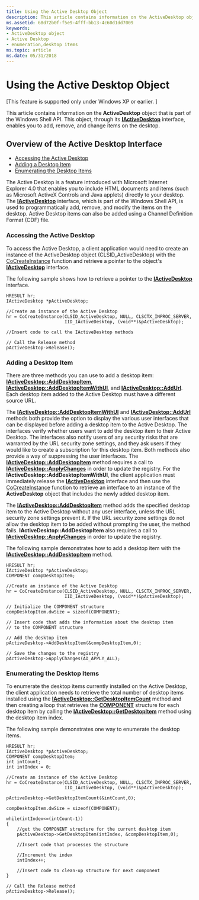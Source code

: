 ```yaml
---
title: Using the Active Desktop Object
description: This article contains information on the ActiveDesktop object that is part of the Windows Shell API. This object, through its IActiveDesktop interface, enables you to add, remove, and change items on the desktop.
ms.assetid: 68d72b0f-f5e9-4fff-bb13-4c60d1dd7009
keywords:
- ActiveDesktop object
- Active Desktop
- enumeration,desktop items
ms.topic: article
ms.date: 05/31/2018
---
```


# Using the Active Desktop Object

\[This feature is supported only under Windows XP or earlier. \]

This article contains information on the **ActiveDesktop** object that is part of the Windows Shell API. This object, through its [**IActiveDesktop**](https://msdn.microsoft.com/en-us/library/Bb776357(v=VS.85).aspx) interface, enables you to add, remove, and change items on the desktop.

## Overview of the Active Desktop Interface

-   [Accessing the Active Desktop](#accessing-the-active-desktop)
-   [Adding a Desktop Item](#adding-a-desktop-item)
-   [Enumerating the Desktop Items](#enumerating-the-desktop-items)

The Active Desktop is a feature introduced with Microsoft Internet Explorer 4.0 that enables you to include HTML documents and items (such as Microsoft ActiveX Controls and Java applets) directly to your desktop. The [**IActiveDesktop**](https://msdn.microsoft.com/en-us/library/Bb776357(v=VS.85).aspx) interface, which is part of the Windows Shell API, is used to programmatically add, remove, and modify the items on the desktop. Active Desktop items can also be added using a Channel Definition Format (CDF) file.

### Accessing the Active Desktop

To access the Active Desktop, a client application would need to create an instance of the ActiveDesktop object (CLSID\_ActiveDesktop) with the [CoCreateInstance](https://msdn.microsoft.com/library/ms686615(VS.85).aspx) function and retrieve a pointer to the object's [**IActiveDesktop**](https://msdn.microsoft.com/en-us/library/Bb776357(v=VS.85).aspx) interface.

The following sample shows how to retrieve a pointer to the [**IActiveDesktop**](https://msdn.microsoft.com/en-us/library/Bb776357(v=VS.85).aspx) interface.


```
HRESULT hr;
IActiveDesktop *pActiveDesktop;

//Create an instance of the Active Desktop
hr = CoCreateInstance(CLSID_ActiveDesktop, NULL, CLSCTX_INPROC_SERVER,
                      IID_IActiveDesktop, (void**)&pActiveDesktop);

//Insert code to call the IActiveDesktop methods

// Call the Release method
pActiveDesktop->Release();
```



### Adding a Desktop Item

There are three methods you can use to add a desktop item: [**IActiveDesktop::AddDesktopItem**](https://msdn.microsoft.com/en-us/library/Bb776343(v=VS.85).aspx), [**IActiveDesktop::AddDesktopItemWithUI**](https://msdn.microsoft.com/en-us/library/Bb776344(v=VS.85).aspx), and [**IActiveDesktop::AddUrl**](https://msdn.microsoft.com/en-us/library/Bb776345(v=VS.85).aspx). Each desktop item added to the Active Desktop must have a different source URL.

The [**IActiveDesktop::AddDesktopItemWithUI**](https://msdn.microsoft.com/en-us/library/Bb776344(v=VS.85).aspx) and [**IActiveDesktop::AddUrl**](https://msdn.microsoft.com/en-us/library/Bb776345(v=VS.85).aspx) methods both provide the option to display the various user interfaces that can be displayed before adding a desktop item to the Active Desktop. The interfaces verify whether users want to add the desktop item to their Active Desktop. The interfaces also notify users of any security risks that are warranted by the URL security zone settings, and they ask users if they would like to create a subscription for this desktop item. Both methods also provide a way of suppressing the user interfaces. The [**IActiveDesktop::AddDesktopItem**](https://msdn.microsoft.com/en-us/library/Bb776343(v=VS.85).aspx) method requires a call to [**IActiveDesktop::ApplyChanges**](https://msdn.microsoft.com/en-us/library/Bb776346(v=VS.85).aspx) in order to update the registry. For the **IActiveDesktop::AddDesktopItemWithUI**, the client application must immediately release the [**IActiveDesktop**](https://msdn.microsoft.com/en-us/library/Bb776357(v=VS.85).aspx) interface and then use the [CoCreateInstance](https://msdn.microsoft.com/library/ms686615(VS.85).aspx) function to retrieve an interface to an instance of the **ActiveDesktop** object that includes the newly added desktop item.

The [**IActiveDesktop::AddDesktopItem**](https://msdn.microsoft.com/en-us/library/Bb776343(v=VS.85).aspx) method adds the specified desktop item to the Active Desktop without any user interface, unless the URL security zone settings prevent it. If the URL security zone settings do not allow the desktop item to be added without prompting the user, the method fails. **IActiveDesktop::AddDesktopItem** also requires a call to [**IActiveDesktop::ApplyChanges**](https://msdn.microsoft.com/en-us/library/Bb776346(v=VS.85).aspx) in order to update the registry.

The following sample demonstrates how to add a desktop item with the [**IActiveDesktop::AddDesktopItem**](https://msdn.microsoft.com/en-us/library/Bb776343(v=VS.85).aspx) method.


```
HRESULT hr;
IActiveDesktop *pActiveDesktop;
COMPONENT compDesktopItem;

//Create an instance of the Active Desktop
hr = CoCreateInstance(CLSID_ActiveDesktop, NULL, CLSCTX_INPROC_SERVER,
                      IID_IActiveDesktop, (void**)&pActiveDesktop);

// Initialize the COMPONENT structure
compDesktopItem.dwSize = sizeof(COMPONENT);

// Insert code that adds the information about the desktop item 
// to the COMPONENT structure

// Add the desktop item
pActiveDesktop->AddDesktopItem(&compDesktopItem,0);

// Save the changes to the registry
pActiveDesktop->ApplyChanges(AD_APPLY_ALL);
```



### Enumerating the Desktop Items

To enumerate the desktop items currently installed on the Active Desktop, the client application needs to retrieve the total number of desktop items installed using the [**IActiveDesktop::GetDesktopItemCount**](https://msdn.microsoft.com/en-us/library/Bb776352(v=VS.85).aspx) method and then creating a loop that retrieves the [**COMPONENT**](https://docs.microsoft.com/windows/desktop/api/shlobj_core/ns-shlobj_core-component) structure for each desktop item by calling the [**IActiveDesktop::GetDesktopItem**](https://msdn.microsoft.com/en-us/library/Bb776349(v=VS.85).aspx) method using the desktop item index.

The following sample demonstrates one way to enumerate the desktop items.


```
HRESULT hr;
IActiveDesktop *pActiveDesktop;
COMPONENT compDesktopItem;
int intCount;
int intIndex = 0;

//Create an instance of the Active Desktop
hr = CoCreateInstance(CLSID_ActiveDesktop, NULL, CLSCTX_INPROC_SERVER,
                      IID_IActiveDesktop, (void**)&pActiveDesktop);

pActiveDesktop->GetDesktopItemCount(&intCount,0);

compDesktopItem.dwSize = sizeof(COMPONENT);

while(intIndex<=(intCount-1))
{
    //get the COMPONENT structure for the current desktop item
    pActiveDesktop->GetDesktopItem(intIndex, &compDesktopItem,0);

    //Insert code that processes the structure

    //Increment the index
    intIndex++;

    //Insert code to clean-up structure for next component
}

// Call the Release method
pActiveDesktop->Release();
```



 

 




